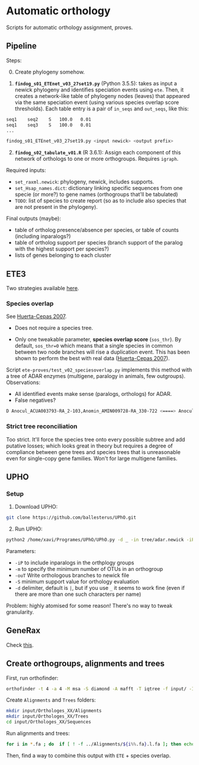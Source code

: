 # Automatic orthology

Scripts for automatic orthology assignment, proves.

## Pipeline

Steps:

0. Create phylogeny somehow.

1. **`findog_s01_ETEnet_v03_27set19.py`** (Python 3.5.5): takes as input a newick phylogeny and identifies speciation events using `ete`. Then, it creates a network-like table of phylogeny nodes (leaves) that appeared via the same speciation event (using various species overlap score thresholds). Each table entry is a pair of `in_seqs` and `out_seqs`, like this:

```bash
seq1	seq2	S	100.0	0.01
seq1	seq3	S	100.0	0.01
...
```

```bash
findog_s01_ETEnet_v03_27set19.py <input newick> <output prefix>
```

2. **`findog_s02_tabulate_v01.R`** (R 3.6.1): Assign each component of this network of orthologs to one or more orthogroups. Requires `igraph`.

Required inputs:

* `set_raxml.newick`: phylogeny, newick, includes supports.
* `set_Hsap_names.dict`: dictionary linking specific sequences from one specie (or more?) to gene names (orthogroups that'll be tabulated)
* `TODO`: list of species to create report (so as to include also species that are not present in the phylogeny).

Final outputs (maybe):

* table of ortholog presence/absence per species, or table of counts (including inparalogs?)
* table of ortholog support per species (branch support of the paralog with the highest support per species?)
* lists of genes belonging to each cluster

## ETE3

Two strategies available [here](http://etetoolkit.org/docs/latest/tutorial/tutorial_phylogeny.html#detecting-evolutionary-events).

### Species overlap

See [Huerta-Cepas 2007](https://genomebiology.biomedcentral.com/articles/10.1186/gb-2007-8-6-r109). 

* Does not require a species tree.

* Only one tweakable parameter, **species overlap score** (`sos_thr`). By default, `sos_thr=0` which means that a single species in common between two node branches will rise a duplication event. This has been shown to perform the best with real data ([Huerta-Cepas 2007](https://genomebiology.biomedcentral.com/articles/10.1186/gb-2007-8-6-r109)).

Script `ete-proves/test_v02_speciesoverlap.py` implements this method with a tree of ADAR enzymes (multigene, paralogy in animals, few outgroups). Observations:

* All identified events make sense (paralogs, orthologs) for ADAR.
* False negatives?

```bash
D Anocul_ACUA003793-RA_2-103,Anomin_AMIN009728-RA_330-722 <====> Anocul_ACUA021577-RA_55-316
```

### Strict tree reconciliation

Too strict. It'll force the species tree onto every possible subtree and add putative losses; which looks great in theory but requires a degree of compliance between gene trees and species trees that is unreasonable even for single-copy gene families. Won't for large multigene families.

## UPHO

### Setup

1. Download UPHO:

```bash
git clone https://github.com/ballesterus/UPhO.git
```

2. Run UPHO:

```bash
python2 /home/xavi/Programes/UPhO/UPhO.py -d _ -in tree/adar.newick -iP -ouT
```

Parameters:

* `-iP` to include inparalogs in the orthplogy groups
* `-m` to specify the minimum number of OTUs in an orthogroup
* `-ouT` Write orthologous branches to newick file
* `-S` minimum support value for orthology evaluation
* `-d` delimiter, default is `|`, but if you use `_` it seems to work fine (even if there are more than one such characters per name)

Problem: highly atomised for some reason! There's no way to tweak granularity.

## GeneRax

Check [this](https://www.biorxiv.org/content/10.1101/779066v1).

## Create orthogroups, alignments and trees

First, run orthofinder:

```bash
orthofinder -t 4 -a 4 -M msa -S diamond -A mafft -T iqtree -f input/ -I 1.5 -s tree.newick -os    ### -os ensures that sequence files are created
```

Create `Alignments` and `Trees` folders:

```bash
mkdir input/Orthologes_XX/Alignments
mkdir input/Orthologes_XX/Trees
cd input/Orthologes_XX/Sequences
```

Run alignments and trees:

```bash
for i in *.fa ; do  if [ ! -f ../Alignments/${i%%.fa}.l.fa ]; then echo ${i%%.fa} ali ; mafft --localpair --reorder --maxiterate 1000 --thread 6 $i > ../Alignments/${i%%.fa}.l.fa ; fi ; if [ ! -f ../Fasttrees/${i%%.fa}.tree ] ; then echo ${i%%.fa} phy ;  fasttree -lg -quiet -cat 4 ../Alignments/${i%%.fa}.l.fa > ../Fasttrees/${i%%.fa}.tree ; fi  ; done
```

Then, find a way to combine this output with `ETE` + species overlap.
